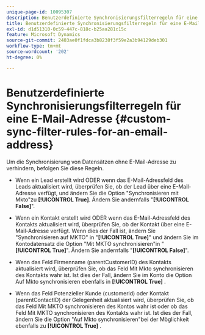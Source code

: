 ```yaml
---
unique-page-id: 10095307
description: Benutzerdefinierte Synchronisierungsfilterregeln für eine E-Mail-Adresse - Marketo-Dokumente - Produktdokumentation
title: Benutzerdefinierte Synchronisierungsfilterregeln für eine E-Mail-Adresse
exl-id: d1d51310-0c59-447c-818c-b25aa281c15c
feature: Microsoft Dynamics
source-git-commit: 2403ae0f1fdca3b8238f3f59e2a3b94129deb301
workflow-type: tm+mt
source-wordcount: '202'
ht-degree: 0%

---
```


# Benutzerdefinierte Synchronisierungsfilterregeln für eine E-Mail-Adresse {#custom-sync-filter-rules-for-an-email-address}

Um die Synchronisierung von Datensätzen ohne E-Mail-Adresse zu verhindern, befolgen Sie diese Regeln.

* Wenn ein Lead erstellt wird ODER wenn das E-Mail-Adressfeld des Leads aktualisiert wird, überprüfen Sie, ob der Lead über eine E-Mail-Adresse verfügt, und ändern Sie die Option &quot;Synchronisieren mit Mkto&quot;zu **[!UICONTROL True]**. Ändern Sie andernfalls &quot;**[!UICONTROL False]**&quot;.

* Wenn ein Kontakt erstellt wird ODER wenn das E-Mail-Adressfeld des Kontakts aktualisiert wird, überprüfen Sie, ob der Kontakt über eine E-Mail-Adresse verfügt. Wenn dies der Fall ist, ändern Sie &quot;Synchronisieren auf MKTO&quot; in &quot;**[!UICONTROL True]**&quot; und ändern Sie im Kontodatensatz die Option &quot;Mit MKTO synchronisieren&quot;in &quot;**[!UICONTROL True]**&quot;. Ändern Sie andernfalls &quot;**[!UICONTROL False]**&quot;.

* Wenn das Feld Firmenname (parentCustomerID) des Kontakts aktualisiert wird, überprüfen Sie, ob das Feld Mit Mkto synchronisieren des Kontakts wahr ist. Ist dies der Fall, ändern Sie im Konto die Option Auf Mkto synchronisieren ebenfalls in **[!UICONTROL True]** .

* Wenn das Feld Potenzieller Kunde (customerid) oder Kontakt (parentContactID) der Gelegenheit aktualisiert wird, überprüfen Sie, ob das Feld Mit MKTO synchronisieren des Kontos wahr ist oder ob das Feld Mit MKTO synchronisieren des Kontakts wahr ist. Ist dies der Fall, ändern Sie die Option &quot;Auf Mkto synchronisieren&quot;bei der Möglichkeit ebenfalls zu **[!UICONTROL True]** .
